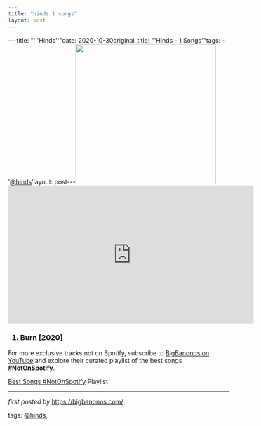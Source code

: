 ```yaml
---
title: "hinds 1 songs"
layout: post
---
```

---title: "' 'Hinds''"date: 2020-10-30original_title: "'Hinds - 1 Songs'"tags:  - '[@hinds](/tags/hinds/)'layout: post---<img border="0" data-original-height="720" data-original-width="1280" src="https://blogger.googleusercontent.com/img/b/R29vZ2xl/AVvXsEifM9DC3c0yWQHC9eDqzjASxG0wbSdXsDkTnujt2GeiXAYxQXZ44HPefh7AgnpOGVn9urWX6A1c2dRHnPu5MVPZ48HSkV5iWL1IKiq7iKhqTRAcA2fgnIcIcmh0IXoN6S460JkSjuiWIPU/s320/best-songs-by-hinds+%25281%2529.png" width="320" /><br /><iframe allow="accelerometer; autoplay; encrypted-media; gyroscope; picture-in-picture" allowfullscreen="" frameborder="0" height="315" src="https://www.youtube.com/embed/videoseries?list=PLtuNtuTatqI08LyYcS9iTnNeMg3APP2FG" width="560"></iframe><br /><h3><ol><li>Burn [2020]</li></ol></h3><!--Subscribe and Playlist Links--><div>    <p>For more exclusive tracks not on Spotify, subscribe to <a href="https://www.youtube.com/[@BigBanonos](/tags/BigBanonos/)" target="_blank">BigBanonos on YouTube</a> and explore their curated playlist of the best songs <strong>[#NotOnSpotify](/tags/NotOnSpotify/)</strong>.</p>    <p><a href="https://www.youtube.com/playlist?list=PLtuNtuTatqI0kFahUCbtbfenC_ET5O_tr" target="_blank">Best Songs [#NotOnSpotify](/tags/NotOnSpotify/) Playlist<br /></a></p></div><hr /><p><em>first posted by</em> <a href="https://bigbanonos.com/" rel="noopener" target="_new">https://bigbanonos.com/</a></p><p>tags: [@hinds](/tags/hinds/),</p>